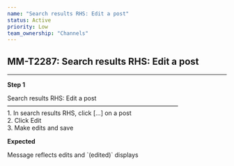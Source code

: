 ```yaml
---
name: "Search results RHS: Edit a post"
status: Active
priority: Low
team_ownership: "Channels"
---
```


## MM-T2287: Search results RHS: Edit a post

---

**Step 1**

Search results RHS: Edit a post\
————————————————————————————\
1\. In search results RHS, click \[...] on a post\
2\. Click Edit\
3\. Make edits and save

**Expected**

Message reflects edits and \`(edited)\` displays
